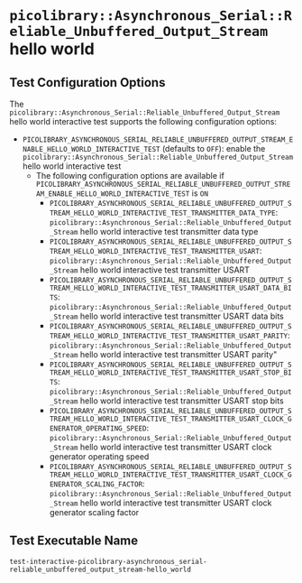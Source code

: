 # `picolibrary::Asynchronous_Serial::Reliable_Unbuffered_Output_Stream` hello world

## Test Configuration Options
The `picolibrary::Asynchronous_Serial::Reliable_Unbuffered_Output_Stream` hello world
interactive test supports the following configuration options:
- `PICOLIBRARY_ASYNCHRONOUS_SERIAL_RELIABLE_UNBUFFERED_OUTPUT_STREAM_ENABLE_HELLO_WORLD_INTERACTIVE_TEST`
  (defaults to `OFF`): enable the
  `picolibrary::Asynchronous_Serial::Reliable_Unbuffered_Output_Stream` hello world
  interactive test
    - The following configuration options are available if
      `PICOLIBRARY_ASYNCHRONOUS_SERIAL_RELIABLE_UNBUFFERED_OUTPUT_STREAM_ENABLE_HELLO_WORLD_INTERACTIVE_TEST`
      is `ON`
        - `PICOLIBRARY_ASYNCHRONOUS_SERIAL_RELIABLE_UNBUFFERED_OUTPUT_STREAM_HELLO_WORLD_INTERACTIVE_TEST_TRANSMITTER_DATA_TYPE`:
          `picolibrary::Asynchronous_Serial::Reliable_Unbuffered_Output_Stream` hello
          world interactive test transmitter data type
        - `PICOLIBRARY_ASYNCHRONOUS_SERIAL_RELIABLE_UNBUFFERED_OUTPUT_STREAM_HELLO_WORLD_INTERACTIVE_TEST_TRANSMITTER_USART`:
          `picolibrary::Asynchronous_Serial::Reliable_Unbuffered_Output_Stream` hello
          world interactive test transmitter USART
        - `PICOLIBRARY_ASYNCHRONOUS_SERIAL_RELIABLE_UNBUFFERED_OUTPUT_STREAM_HELLO_WORLD_INTERACTIVE_TEST_TRANSMITTER_USART_DATA_BITS`:
          `picolibrary::Asynchronous_Serial::Reliable_Unbuffered_Output_Stream` hello
          world interactive test transmitter USART data bits
        - `PICOLIBRARY_ASYNCHRONOUS_SERIAL_RELIABLE_UNBUFFERED_OUTPUT_STREAM_HELLO_WORLD_INTERACTIVE_TEST_TRANSMITTER_USART_PARITY`:
          `picolibrary::Asynchronous_Serial::Reliable_Unbuffered_Output_Stream` hello
          world interactive test transmitter USART parity"
        - `PICOLIBRARY_ASYNCHRONOUS_SERIAL_RELIABLE_UNBUFFERED_OUTPUT_STREAM_HELLO_WORLD_INTERACTIVE_TEST_TRANSMITTER_USART_STOP_BITS`:
          `picolibrary::Asynchronous_Serial::Reliable_Unbuffered_Output_Stream` hello
          world interactive test transmitter USART stop bits
        - `PICOLIBRARY_ASYNCHRONOUS_SERIAL_RELIABLE_UNBUFFERED_OUTPUT_STREAM_HELLO_WORLD_INTERACTIVE_TEST_TRANSMITTER_USART_CLOCK_GENERATOR_OPERATING_SPEED`:
          `picolibrary::Asynchronous_Serial::Reliable_Unbuffered_Output_Stream` hello
          world interactive test transmitter USART clock generator operating speed
        - `PICOLIBRARY_ASYNCHRONOUS_SERIAL_RELIABLE_UNBUFFERED_OUTPUT_STREAM_HELLO_WORLD_INTERACTIVE_TEST_TRANSMITTER_USART_CLOCK_GENERATOR_SCALING_FACTOR`:
          `picolibrary::Asynchronous_Serial::Reliable_Unbuffered_Output_Stream` hello
          world interactive test transmitter USART clock generator scaling factor

## Test Executable Name
`test-interactive-picolibrary-asynchronous_serial-reliable_unbuffered_output_stream-hello_world`
